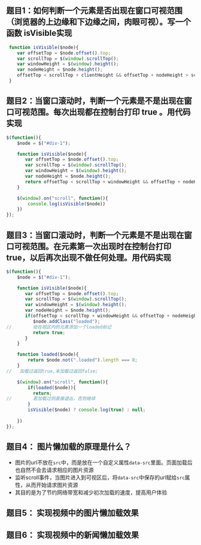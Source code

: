 ## 题目1：如何判断一个元素是否出现在窗口可视范围（浏览器的上边缘和下边缘之间，肉眼可视）。写一个函数 isVisible实现
```javascript
 function isVisible($node){
    var offsetTop = $node.offset().top;
    var scrollTop = $(window).scrollTop();
    var windowHeight = $(window).height();
    var nodeHeight = $node.height();
    offsetTop < scrollTop + clientHeight && offsetTop + nodeHeight > scrollTop ? return true : return false;
 }
```

## 题目2：当窗口滚动时，判断一个元素是不是出现在窗口可视范围。每次出现都在控制台打印 true 。用代码实现
```javascript
$(function(){
    $node = $("#div-1");

    function isVisible($node){
       var offsetTop = $node.offset().top;
       var scrollTop = $(window).scrollTop();
       var windowHeight = $(window).height();
       var nodeHeight = $node.height();
       return offsetTop < scrollTop + windowHeight && offsetTop + nodeHeight > scrollTop ? true : false;
    }

    $(window).on("scroll", function(){
        console.log(isVisible($node))
    })
});
```

## 题目3：当窗口滚动时，判断一个元素是不是出现在窗口可视范围。在元素第一次出现时在控制台打印 true，以后再次出现不做任何处理。用代码实现
```javascript
$(function(){
    $node = $("#div-1");

    function isVisible($node){
       var offsetTop = $node.offset().top;
       var scrollTop = $(window).scrollTop();
       var windowHeight = $(window).height();
       var nodeHeight = $node.height();
       if(offsetTop < scrollTop + windowHeight && offsetTop + nodeHeight > scrollTop){
          $node.addClass("loaded");
//        给在视区内的元素添加一个loaded标记
          return true;
       }
    }

    function loaded($node){
        return $node.not(".loaded").length === 0;
    }
//   加载过返回true,未加载过返回false;

    $(window).on("scroll", function(){
        if(loaded($node)){
          return;
//        若加载过则直接退出，否则继续
        }
        isVisible($node) ? console.log(true) : null;
        
    })
});
```

## 题目4： 图片懒加载的原理是什么？
* 图片的url不放在`src`中，而是放在一个自定义属性`data-src`里面。页面加载后也自然不会去请求相应的图片资源
* 监听scroll事件，当图片进入到可视区后，将`data-src`中保存的url赋给`src`属性，从而开始请求图片资源
* 其目的是为了节约网络带宽和减少初次加载的速度，提高用户体验

## 题目5： 实现视频中的图片懒加载效果
## 题目6： 实现视频中的新闻懒加载效果
